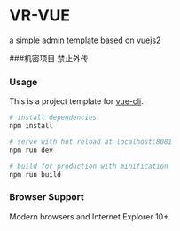 # VR-VUE
a simple admin template based on [vuejs2](http://vuejs.org/)

###机密项目
禁止外传

### Usage

This is a project template for [vue-cli](https://github.com/vuejs/vue-cli).

``` bash
# install dependencies
npm install

# serve with hot reload at localhost:8081
npm run dev

# build for production with minification
npm run build

```

### Browser Support

Modern browsers and Internet Explorer 10+.
